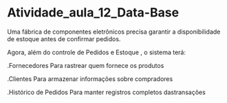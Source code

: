 # Atividade_aula_12_Data-Base

Uma fábrica de componentes eletrônicos precisa garantir a disponibilidade de estoque antes de confirmar pedidos.


Agora, além do controle de Pedidos e Estoque , o sistema terá:

.Fornecedores Para rastrear quem fornece os produtos

.Clientes Para armazenar informações sobre compradores

.Histórico de Pedidos Para manter registros completos dastransações
